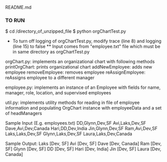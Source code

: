 README.md

### TO RUN ###
$ cd /directory_of_unzipped_file
$ python orgChartTest.py

* To turn off logging of orgChartTest.py, modify trace (line 8) and logging (line 15) to false
** Input comes from "employee.txt" file which must be in same directory as orgChartTest.py

orgChart.py: implements an organizational chart with following methods
    printOrgChart:      prints organizational chart
    addNewEmployee:     adds new employee
    removeEmployee:     removes employee
    reAssignEmployee:   reAssigns employee to a different manager

employee.py: implements an instance of an Employee with fields for name, manager, role, location, and supervised employees

util.py: implements utility methods for reading in file of employee information and populating OrgChart instance with employeeData and a set of headManagers

Sample Input (E.g. employees.txt)
    DD,Glynn,Dev,SF
    Avi,Laks,Dev,SF
    Dave,Avi,Dev,Canada
    Hari,DD,Dev,India
    Jin,Glynn,Dev,SF
    Ram,Avi,Dev,SF
    Laks,Laks,Dev,SF
    Glynn,Laks,Dev,SF
    Laura,Laks,Dev,Canada

Sample Output:
    Laks [Dev, SF]
        Avi [Dev, SF]
            Dave [Dev, Canada]
            Ram [Dev, SF]
        Glynn [Dev, SF]
            DD [Dev, SF]
                Hari [Dev, India]
            Jin [Dev, SF]
        Laura [Dev, Canada]
